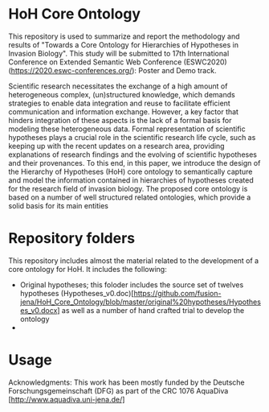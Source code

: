 # HoH Core Ontology

This repository is used to summarize and report the methodology and results of "Towards a Core Ontology for Hierarchies of
Hypotheses in Invasion Biology". This study will be submitted to  17th International Conference on Extended Semantic Web Conference (ESWC2020) (https://2020.eswc-conferences.org/): Poster and Demo track.

Scientific research necessitates the exchange of a high amount of heterogeneous complex, (un)structured knowledge, which demands
strategies to enable data integration and reuse to facilitate efficient communication and information exchange. However, a key factor that
hinders integration of these aspects is the lack of a formal basis for modeling these heterogeneous data. Formal representation of scientific hypotheses plays a crucial role in the scientific research life cycle, such as keeping up with the recent updates on a research area, providing explanations of research findings and the evolving of scientific hypotheses and their provenances. To this end, in this paper, we introduce the design of the Hierarchy of Hypotheses (HoH) core ontology to semantically capture and model the information contained in hierarchies of hypotheses created for the research field of invasion biology. The proposed core ontology is based on a number of well structured related ontologies, which provide a solid basis for its main entities
 

# Repository folders
This repository includes almost the material related to the development of a core ontology for HoH. It includes the following:
* Original hypotheses; this foloder includes the source set of twelves hypotheses (Hypotheses_v0.doc)[https://github.com/fusion-jena/HoH_Core_Ontology/blob/master/original%20hypotheses/Hypotheses_v0.docx] as well as a number of hand crafted trial to develop the ontology
* 

# Usage

Acknowledgments: This work has been mostly funded by the Deutsche Forschungsgemeinschaft (DFG) as part of the CRC 1076 AquaDiva [http://www.aquadiva.uni-jena.de/]
